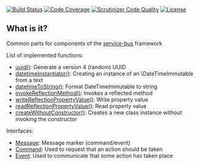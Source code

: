 [![Build Status](https://travis-ci.org/mmasiukevich/common.svg?branch=master)](https://travis-ci.org/mmasiukevich/common)
[![Code Coverage](https://scrutinizer-ci.com/g/mmasiukevich/common/badges/coverage.png?b=master)](https://scrutinizer-ci.com/g/mmasiukevich/common/?branch=master)
[![Scrutinizer Code Quality](https://scrutinizer-ci.com/g/mmasiukevich/common/badges/quality-score.png?b=master)](https://scrutinizer-ci.com/g/mmasiukevich/common/?branch=master)
[![License](https://poser.pugx.org/mmasiukevich/common/license)](https://packagist.org/packages/mmasiukevich/common)

## What is it?
Common parts for components of the [service-bus](https://github.com/php-service-bus/service-bus) framework

List of implemented functions:
* [uuid()](https://github.com/mmasiukevich/common/blob/master/src/functions.php#L29): Generate a version 4 (random) UUID
* [datetimeInstantiator()](https://github.com/mmasiukevich/common/blob/master/src/functions.php#L67): Creating an instance of an \DateTimeImmutable from a text
* [datetimeToString()](https://github.com/mmasiukevich/common/blob/master/src/functions.php#L100): Format DateTimeImmutable to string
* [invokeReflectionMethod()](https://github.com/mmasiukevich/common/blob/master/src/functions.php#L127): Invokes a reflected method
* [writeReflectionPropertyValue()](https://github.com/mmasiukevich/common/blob/master/src/functions.php#L153): Write property value
* [readReflectionPropertyValue()](https://github.com/mmasiukevich/common/blob/master/src/functions.php#L173): Read property value
* [createWithoutConstructor()](https://github.com/mmasiukevich/common/blob/master/src/functions.php#L230): Creates a new class instance without invoking the constructor

Interfaces:
* [Message](https://github.com/mmasiukevich/common/blob/master/src/Messages/Message.php): Message marker (command/event)
* [Command](https://github.com/mmasiukevich/common/blob/master/src/Messages/Command.php): Used to request that an action should be taken
* [Event](https://github.com/mmasiukevich/common/blob/master/src/Messages/Event.php): Used to communicate that some action has taken place